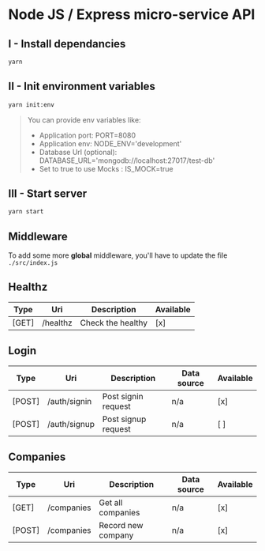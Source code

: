 # Node JS / Express micro-service API

## I - Install dependancies
```sh
yarn
```

## II - Init environment variables
```sh
yarn init:env
```
> You can provide env variables like:
>
> - Application port: PORT=8080
> - Application env: NODE_ENV='development'
> - Database Url (optional): DATABASE_URL='mongodb://localhost:27017/test-db'
> - Set to true to use Mocks : IS_MOCK=true

## III - Start server
```sh
yarn start
```

## Middleware
To add some more **global** middleware, you'll have to update the file `./src/index.js`

## Healthz

| Type  | Uri      | Description       | Available           |
| ----- | -------- | ----------------- | ------------------- |
| [GET] | /healthz | Check the healthy | [x]                 |

## Login

| Type     | Uri          | Description         | Data source  | Available           |
| ------   | ------------ | ------------------- | ------------ | ------------------- |
| [POST]   | /auth/signin | Post signin request | n/a          | [x]                 |
| [POST]   | /auth/signup | Post signup request | n/a          | [ ]                 |

## Companies

| Type     | Uri          | Description         | Data source  | Available           |
| ------   | ------------ | ------------------- | ------------ | ------------------- |
| [GET]    | /companies   | Get all companies   | n/a          | [x]                 |
| [POST]   | /companies   | Record new company  | n/a          | [x]                |
